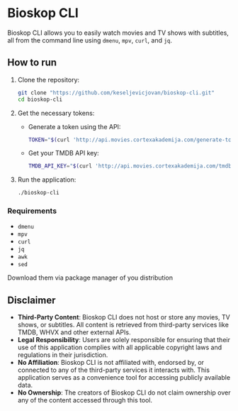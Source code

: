 # Bioskop CLI

Bioskop CLI allows you to easily watch movies and TV shows with subtitles, all from the command line using `dmenu`, `mpv`, `curl`, and `jq`.

## How to run

1. Clone the repository:
    ```sh
    git clone "https://github.com/keseljevicjovan/bioskop-cli.git"
    cd bioskop-cli
    ```

2. Get the necessary tokens:
    - Generate a token using the API:
      ```sh
      TOKEN="$(curl 'http://api.movies.cortexakademija.com/generate-token' -s)"
      ```

    - Get your TMDB API key:
      ```sh
      TMDB_API_KEY="$(curl 'http://api.movies.cortexakademija.com/tmdb-token' -s)"
      ```

3. Run the application:
    ```sh
    ./bioskop-cli
    ```

### Requirements

- `dmenu`
- `mpv` 
- `curl` 
- `jq`
- `awk`
- `sed`

Download them via package manager of you distribution

## Disclaimer

- **Third-Party Content**: Bioskop CLI does not host or store any movies, TV shows, or subtitles. All content is retrieved from third-party services like TMDB, WHVX and other external APIs. 
- **Legal Responsibility**: Users are solely responsible for ensuring that their use of this application complies with all applicable copyright laws and regulations in their jurisdiction.
- **No Affiliation**: Bioskop CLI is not affiliated with, endorsed by, or connected to any of the third-party services it interacts with. This application serves as a convenience tool for accessing publicly available data.
- **No Ownership**: The creators of Bioskop CLI do not claim ownership over any of the content accessed through this tool.
